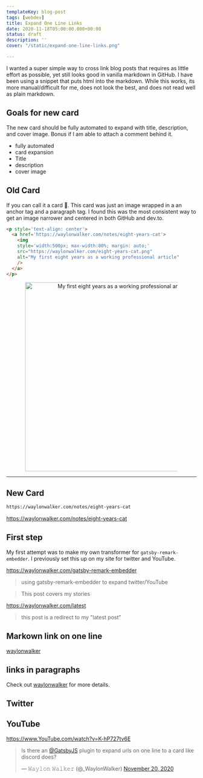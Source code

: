 ```yaml
---
templateKey: blog-post
tags: [webdev]
title: Expand One Line Links
date: 2020-11-18T05:00:00.000+00:00
status: draft
description: ''
cover: "/static/expand-one-line-links.png"

---
```


I wanted a super simple way to cross link blog posts that requires as little
effort as possible, yet still looks good in vanilla markdown in GitHub.  I have
been using a snippet that puts html into the markdown.  While this works, its
more manual/difficult for me, does not look the best, and does not read well as
plain markdown.



## Goals for new card

The new card should be fully automated to expand with title, description, and
cover image.  Bonus if I am able to attach a comment behind it.

* fully automated
* card expansion
* Title
* description
* cover image

## Old Card

If you can call it a card 🤣.  This card was just an image wrapped in a an
anchor tag and a paragraph tag.  I found this was the most consistent way to
get an image narrower and centered in both GitHub and dev.to.

``` html
<p style='text-align: center'>
  <a href='https://waylonwalker.com/notes/eight-years-cat'>
    <img
    style='width:500px; max-width:80%; margin: auto;'
    src="https://waylonwalker.com/eight-years-cat.png"
    alt="My first eight years as a working professional article"
    />
  </a>
</p>
```

<p style='text-align: center'>
  <a href='https://waylonwalker.com/notes/eight-years-cat'>
    <img
    style='width:500px; max-width:80%; margin: auto;'
    src="https://waylonwalker.com/eight-years-cat.png"
    alt="My first eight years as a working professional article"
    />
  </a>
</p>

---

## New Card

``` markdown
https://waylonwalker.com/notes/eight-years-cat
```

https://waylonwalker.com/notes/eight-years-cat

## First step

My first attempt was to make my own transformer for `gatsby-remark-embedder`.
I previously set this up on my site for twitter and YouTube.

https://waylonwalker.com/gatsby-remark-embedder

> using gatsby-remark-embedder to expand twitter/YouTube

> This post covers my stories


https://waylonwalker.com/latest

> this post is a redirect to my "latest post"

## Markown link on one line

[waylonwalker](https://waylonwalker.com)

## links in paragraphs

Check out [waylonwalker](https://waylonwalker.com) for more details.

## Twitter



## YouTube

https://www.YouTube.com/watch?v=K-hP727tv6E

<blockquote class="twitter-tweet" data-theme="dark"><p lang="en" dir="ltr">Is there an <a href="https://twitter.com/GatsbyJS?ref_src=twsrc%5Etfw">@GatsbyJS</a> plugin to expand urls on one line to a card like discord does?</p>&mdash; 𝚆𝚊𝚢𝚕𝚘𝚗 𝚆𝚊𝚕𝚔𝚎𝚛 (@_WaylonWalker) <a href="https://twitter.com/_WaylonWalker/status/1329817340737941505?ref_src=twsrc%5Etfw">November 20, 2020</a></blockquote>
